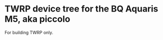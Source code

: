 TWRP device tree for the BQ Aquaris M5, aka piccolo
========================================================

For building TWRP only.
